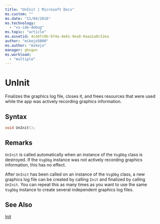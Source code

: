 ```yaml
---
title: "UnInit | Microsoft Docs"
ms.custom: ""
ms.date: "11/04/2016"
ms.technology: 
  - "vs-ide-debug"
ms.topic: "article"
ms.assetid: 4cd4fc0b-974a-4e61-9ea8-0aaa1a0c52ea
author: "mikejo5000"
ms.author: "mikejo"
manager: ghogen
ms.workload: 
  - "multiple"
---
```

# UnInit
Finalizes the graphics log file, closes it, and frees resources that were used while the app was actively recording graphics information.  
  
## Syntax  
  
```C++  
void UnInit();  
```  
  
## Remarks  
 `UnInit` is called automatically when an instance of the `VsgDbg` class is destroyed. If the `VsgDbg` instance was not actively recording graphics information, this has no effect.  
  
 After `UnInit` has been called on an instance of the `VsgDbg` class, a new graphics log file can be created by calling `Init` and finalized by calling `UnInit`. You can repeat this as many times as you want to use the same `VsgDbg` instance to create several independent graphics log files.  
  
## See Also  
 [Init](init.md)
